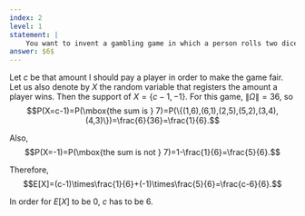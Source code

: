 ```yaml
---
index: 2
level: 1
statement: |
    You want to invent a gambling game in which a person rolls two dice and is paid some money if the sum is $7$, but otherwise he loses his money. How much should you pay him for winning a \\$1 bet if you want this to be a fair game, that is, to have expected value $0$?
answer: $6$
---
```

Let $c$ be that amount I should pay a player in order to make the game fair. Let us also denote by $X$ the random variable that registers the amount a player wins. Then the support of $X=\{c-1,-1\}$. For this game, $\|\Omega\|=36$, so $$P(X=c-1)=P(\mbox{the sum is } 7)=P(\{(1,6),(6,1),(2,5),(5,2),(3,4),(4,3)\})=\frac{6}{36}=\frac{1}{6}.$$

Also,  $$P(X=-1)=P(\mbox{the sum is not } 7)=1-\frac{1}{6}=\frac{5}{6}.$$

Therefore, $$E[X]=(c-1)\times\frac{1}{6}+(-1)\times\frac{5}{6}=\frac{c-6}{6}.$$

In order for $E[X]$ to be $0$, $c$ has to be $6$.
